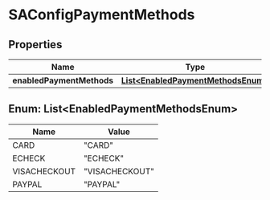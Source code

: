 
# SAConfigPaymentMethods

## Properties
Name | Type | Description | Notes
------------ | ------------- | ------------- | -------------
**enabledPaymentMethods** | [**List&lt;EnabledPaymentMethodsEnum&gt;**](#List&lt;EnabledPaymentMethodsEnum&gt;) |  |  [optional]


<a name="List<EnabledPaymentMethodsEnum>"></a>
## Enum: List&lt;EnabledPaymentMethodsEnum&gt;
Name | Value
---- | -----
CARD | &quot;CARD&quot;
ECHECK | &quot;ECHECK&quot;
VISACHECKOUT | &quot;VISACHECKOUT&quot;
PAYPAL | &quot;PAYPAL&quot;



